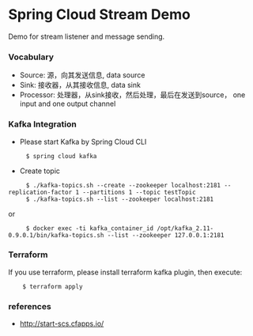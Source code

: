 Spring Cloud Stream Demo
========================

Demo for stream listener and message sending.

### Vocabulary

* Source: 源，向其发送信息, data source
* Sink: 接收器，从其接收信息, data sink
* Processor: 处理器，从sink接收，然后处理，最后在发送到source， one input and one output channel

### Kafka Integration

* Please start Kafka by Spring Cloud CLI
```
     $ spring cloud kafka
```
* Create topic
```
     $ ./kafka-topics.sh --create --zookeeper localhost:2181 --replication-factor 1 --partitions 1 --topic testTopic
     $ ./kafka-topics.sh --list --zookeeper localhost:2181
```
or
```
     $ docker exec -ti kafka_container_id /opt/kafka_2.11-0.9.0.1/bin/kafka-topics.sh --list --zookeeper 127.0.0.1:2181
```
### Terraform

If you use terraform, please install terraform kafka plugin, then execute:
```
    $ terraform apply
```

### references

* http://start-scs.cfapps.io/
